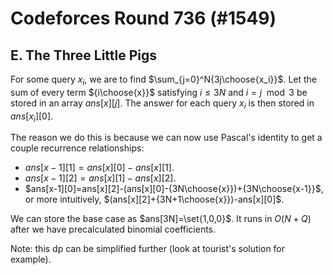 # Codeforces Round 736 (#1549)

## E. The Three Little Pigs
For some query $x_i$, we are to find $\sum_{j=0}^N{3j\choose{x_i}}$. Let the sum of every term ${i\choose{x}}$ satisfying $i\le{3N}$ and $i=j\mod{3}$ be stored in an array $ans[x][j]$. The answer for each query $x_i$ is then stored in $ans[x_i][0]$.

The reason we do this is because we can now use Pascal's identity to get a couple recurrence relationships: 
 - $ans[x-1][1]=ans[x][0]-ans[x][1]$.
 - $ans[x-1][2]=ans[x][1]-ans[x][2]$.
 - $ans[x-1][0]=ans[x][2]-(ans[x][0]-{3N\choose{x}})+{3N\choose{x-1}}$, or more intuitively, $(ans[x][2]+{3N+1\choose{x}})-ans[x][0]$.

We can store the base case as $ans[3N]=\set{1,0,0}$. It runs in $O(N+Q)$ after we have precalculated binomial coefficients.

Note: this dp can be simplified further (look at tourist's solution for example).